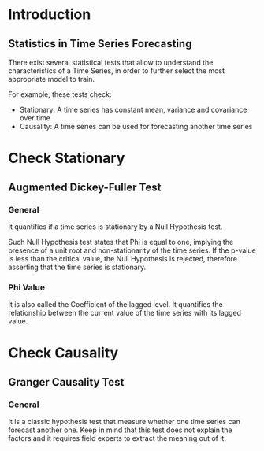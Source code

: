 # Introduction
## Statistics in Time Series Forecasting
There exist several statistical tests that allow to understand the characteristics of a Time Series, in order to
further select the most appropriate model to train.

For example, these tests check:
- Stationary: A time series has constant mean, variance and covariance over time
- Causality: A time series can be used for forecasting another time series

# Check Stationary
## Augmented Dickey-Fuller Test
### General
It quantifies if a time series is stationary by a Null Hypothesis test.

Such Null Hypothesis test states that Phi is equal to one, implying the presence of a unit root and non-stationarity 
of the time series. If the p-value is less than the critical value, the Null Hypothesis is rejected, therefore 
asserting that the time series is stationary.

### Phi Value
It is also called the Coefficient of the lagged level. 
It quantifies the relationship between the current value of the
time series with its lagged value.

# Check Causality
## Granger Causality Test
### General
It is a classic hypothesis test that measure whether one time series can forecast another one.
Keep in mind that this test does not explain the factors and it requires field experts to extract the meaning out of it.
